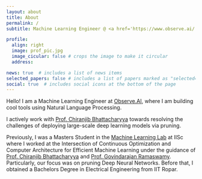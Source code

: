 ```yaml
---
layout: about
title: About
permalink: /
subtitle: Machine Learning Engineer @ <a href='https://www.observe.ai/'>Observe.AI</a>

profile:
  align: right
  image: prof_pic.jpg
  image_cicular: false # crops the image to make it circular
  address:

news: true  # includes a list of news items
selected_papers: false # includes a list of papers marked as "selected={true}"
social: true  # includes social icons at the bottom of the page
---
```


Hello! I am a Machine Learning Engineer at <a href='https://www.observe.ai/'>Observe.AI</a>, where I am building cool tools using Natural Language Processing.

I actively work with <a href='https://www.csa.iisc.ac.in/~chiru/'>Prof. Chiranjib Bhattacharyya</a> towards resolving the challenges of deploying large-scale deep learning models via pruning.

Previously, I was a Masters Student in the <a href='https://mllab.csa.iisc.ac.in/'>Machine Learning Lab</a> at IISc where I worked at the Intersection of Continuous Optimization and Computer Architecture for Efficient Machine Learning under the guidance of <a href='https://www.csa.iisc.ac.in/~chiru/'>Prof. Chiranjib Bhattacharyya</a> and <a href='http://www.serc.iisc.ernet.in/~govind/'>Prof. Govindarajan Ramaswamy</a>. Particularly, our focus was on pruning Deep Neural Networks. Before that, I obtained a Bachelors Degree in Electrical Engineering from IIT Ropar.